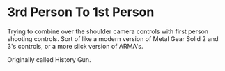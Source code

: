 # 3rd Person To 1st Person
 Trying to combine over the shoulder camera controls with first person shooting controls.  Sort of like a modern version of Metal Gear Solid 2 and 3's controls, or a more slick version of ARMA's.  
 
 Originally called History Gun.

